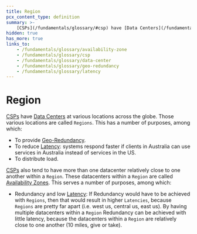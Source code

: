 ```yaml
---
title: Region
pcx_content_type: definition
summary: >-
    [CSPs](/fundamentals/glossary/#csp) have [Data Centers](/fundamentals/glossary/#data-center) at various locations across the globe. Those various locations are called `Regions`.
hidden: true
has_more: true
links_to:
    - /fundamentals/glossary/availability-zone
    - /fundamentals/glossary/csp
    - /fundamentals/glossary/data-center
    - /fundamentals/glossary/geo-redundancy
    - /fundamentals/glossary/latency
---
```


# Region

[CSPs](/fundamentals/glossary/csp) have [Data Centers](/fundamentals/glossary/data-center) at various locations across the globe. Those various locations are called `Regions`. This has a number of purposes, among which:

-   To provide [Geo-Redundancy](/fundamentals/glossary/geo-redundancy).
-   To reduce [Latency](/fundamentals/glossary/latency): systems respond faster if clients in Australia can use services in Australia instead of services in the US.
-   To distribute load.

[CSPs](/fundamentals/glossary/csp) also tend to have more than one datacenter relatively close to one another within a `Region`. These datacenters within a `Region` are called [Availability Zones](/fundamentals/glossary/availability-zone). This serves a number of purposes, among which:

-   Redundancy and low [Latency](/fundamentals/glossary/latency): If Redundancy would have to be achieved with `Regions`, then that would result in higher `Latencies`, because `Regions` are pretty far apart (i.e. west us, central us, east us). By having multiple datacenters within a `Region` Redundancy can be achieved with little latency, because the datacenters within a `Region` are relatively close to one another (10 miles, give or take).
